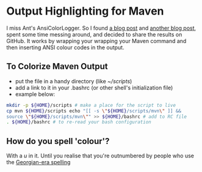 Output Highlighting for Maven 
==============================

I miss Ant's AnsiColorLogger.  So I found [a blog
post](http://blog.blindgaenger.net/colorize_maven_output.html) and
[another blog
post](http://johannes.jakeapp.com/blog/category/fun-with-linux/200901/maven-colorized),
spent some time messing around, and decided to share the results on GitHub.  It 
works by wrapping your wrapping your Maven command and then inserting ANSI colour
codes in the output.

To Colorize Maven Output
------------------------

* put the file in a handy directory (like _~/scripts_)
* add a link
to it in your .bashrc (or other shell's initialization file)
* example below:

```bash
mkdir -p ${HOME}/scripts # make a place for the script to live  
cp mvn ${HOME}/scripts echo "[[ -s \"${HOME}/scripts/mvn\" ]] &&
source \"${HOME}/scripts/mvn\"" >> ${HOME}/bashrc # add to RC file
. ${HOME}/bashrc # to re-read your bash configuration
  ```

How do you spell 'colour'?
--------------------------
With a _u_ in it.  Until you realise that you're outnumbered by people who 
use the [Georgian-era spelling](http://en.wikipedia.org/wiki/American_and_British_English_spelling_differences#-our.2C_-or)
